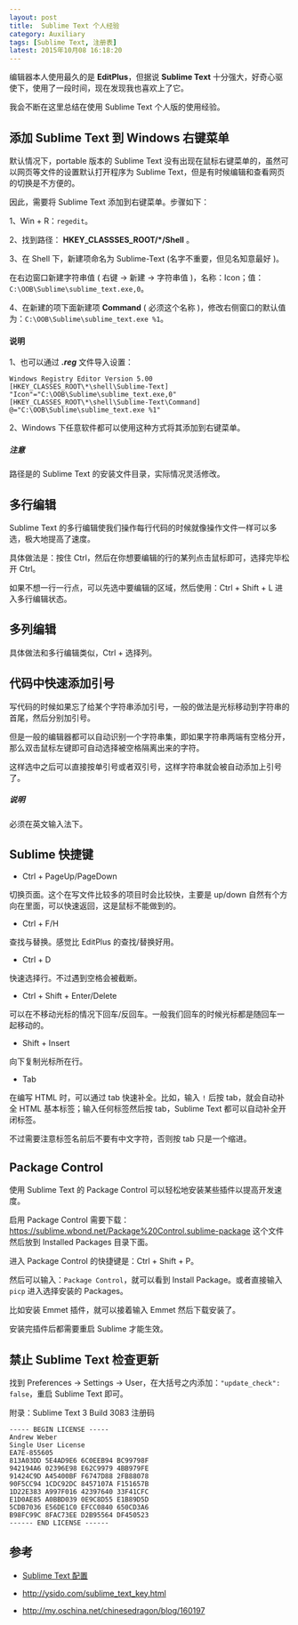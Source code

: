 ```yaml
---
layout: post
title:  Sublime Text 个人经验
category: Auxiliary
tags: [Sublime Text, 注册表]
latest: 2015年10月08 16:18:20
---
```


编辑器本人使用最久的是 **EditPlus**，但据说 **Sublime Text** 十分强大，好奇心驱使下，使用了一段时间，现在发现我也喜欢上了它。

我会不断在这里总结在使用 Sublime Text 个人版的使用经验。

添加 Sublime Text 到 Windows 右键菜单
-

默认情况下，portable 版本的 Sublime Text 没有出现在鼠标右键菜单的，虽然可以网页等文件的设置默认打开程序为 Sublime Text，但是有时候编辑和查看网页的切换是不方便的。

因此，需要将 Sublime Text 添加到右键菜单。步骤如下：

1、Win + R：`regedit`。

2、找到路径： **HKEY_CLASSSES_ROOT/*/Shell** 。

3、在 Shell 下，新建项命名为 Sublime-Text (名字不重要，但见名知意最好 )。

在右边窗口新建字符串值 ( 右键 -> 新建 -> 字符串值 )，名称：Icon；值：`C:\OOB\Sublime\sublime_text.exe,0`。

4、在新建的项下面新建项 **Command** ( 必须这个名称 )，修改右侧窗口的默认值为：`C:\OOB\Sublime\sublime_text.exe %1`。

#### **说明**

1、也可以通过 ***.reg*** 文件导入设置：

```
Windows Registry Editor Version 5.00
[HKEY_CLASSES_ROOT\*\shell\Sublime-Text]
"Icon"="C:\OOB\Sublime\sublime_text.exe,0"
[HKEY_CLASSES_ROOT\*\shell\Sublime-Text\Command]
@="C:\OOB\Sublime\sublime_text.exe %1"
```

2、Windows 下任意软件都可以使用这种方式将其添加到右键菜单。

##### **注意**

路径是的 Sublime Text 的安装文件目录，实际情况灵活修改。

多行编辑
-

Sublime Text 的多行编辑使我们操作每行代码的时候就像操作文件一样可以多选，极大地提高了速度。

具体做法是：按住 Ctrl，然后在你想要编辑的行的某列点击鼠标即可，选择完毕松开 Ctrl。

如果不想一行一行点，可以先选中要编辑的区域，然后使用：Ctrl + Shift + L 进入多行编辑状态。

多列编辑
-

具体做法和多行编辑类似，Ctrl + 选择列。

代码中快速添加引号
-

写代码的时候如果忘了给某个字符串添加引号，一般的做法是光标移动到字符串的首尾，然后分别加引号。

但是一般的编辑器都可以自动识别一个字符串集，即如果字符串两端有空格分开，那么双击鼠标左键即可自动选择被空格隔离出来的字符。

这样选中之后可以直接按单引号或者双引号，这样字符串就会被自动添加上引号了。

##### **说明**

必须在英文输入法下。

Sublime 快捷键
-

- Ctrl + PageUp/PageDown

切换页面。这个在写文件比较多的项目时会比较快，主要是 up/down 自然有个方向在里面，可以快速返回，这是鼠标不能做到的。

- Ctrl + F/H

查找与替换。感觉比 EditPlus 的查找/替换好用。

- Ctrl + D

快速选择行。不过遇到空格会被截断。

- Ctrl + Shift + Enter/Delete

可以在不移动光标的情况下回车/反回车。一般我们回车的时候光标都是随回车一起移动的。

- Shift + Insert

向下复制光标所在行。

- Tab

在编写 HTML 时，可以通过 tab 快速补全。比如，输入 `!` 后按 tab，就会自动补全 HTML 基本标签；输入任何标签然后按 tab，Sublime Text 都可以自动补全开闭标签。

不过需要注意标签名前后不要有中文字符，否则按 tab 只是一个缩进。

Package Control
-

使用 Sublime Text 的 Package Control 可以轻松地安装某些插件以提高开发速度。

启用 Package Control 需要下载：<https://sublime.wbond.net/Package%20Control.sublime-package> 这个文件然后放到 Installed Packages 目录下面。

进入 Package Control 的快捷键是：Ctrl + Shift + P。

然后可以输入：`Package Control`，就可以看到 Install Package。或者直接输入 `picp` 进入选择安装的 Packages。

比如安装 Emmet 插件，就可以接着输入 Emmet 然后下载安装了。

安装完插件后都需要重启 Sublime 才能生效。

禁止 Sublime Text 检查更新
-

找到 Preferences -> Settings -> User，在大括号之内添加：`"update_check": false`，重启 Sublime Text 即可。

附录：Sublime Text 3 Build 3083 注册码

```
----- BEGIN LICENSE -----
Andrew Weber
Single User License
EA7E-855605
813A03DD 5E4AD9E6 6C0EEB94 BC99798F
942194A6 02396E98 E62C9979 4BB979FE
91424C9D A45400BF F6747D88 2FB88078
90F5CC94 1CDC92DC 8457107A F151657B
1D22E383 A997F016 42397640 33F41CFC
E1D0AE85 A0BBD039 0E9C8D55 E1B89D5D
5CDB7036 E56DE1C0 EFCC0840 650CD3A6
B98FC99C 8FAC73EE D2B95564 DF450523
------ END LICENSE ------
```

参考
-

- [Sublime Text 配置](http://blog.csdn.net/hexrain/article/details/13997565)

- <http://ysido.com/sublime_text_key.html>

- <http://my.oschina.net/chinesedragon/blog/160197>
